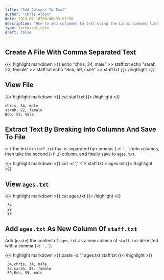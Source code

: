```yaml
---
title: "Add Columns To Text"
author: "Chris Albon"
date: 2018-07-16T00:00:00-07:00
description: "How to add colummns to text using the Linux command line."
type: technical_note
draft: false
---
```


## Create A File With Comma Separated Text

{{< highlight markdown >}}
echo "chris, 34, male" >> staff.txt
echo "sarah, 22, female" >> staff.txt
echo "Bob, 59, male" >> staff.txt
{{< /highlight >}}

## View File

{{< highlight markdown >}}
cat staff.txt
{{< /highlight >}}
```
chris, 34, male
sarah, 22, female
Bob, 59, male
```

## Extract Text By Breaking Into Columns And Save To File

`cut` the text in `staff.txt` that is separated by commas (`-d ','`) into columns, then take the second (`-f 2`) column, and finally save to `ages.txt`

{{< highlight markdown >}}
cut -d ',' -f 2 staff.txt > ages.txt
{{< /highlight >}}

## View `ages.txt`

{{< highlight markdown >}}
cat ages.txt
{{< /highlight >}}
```
 34
 22
 59
```

## Add `ages.txt` As New Column Of `staff.txt`

Add (`paste`) the content of `ages.txt` as a new column of `staff.txt` delimited with a comma (`-d ','`).

{{< highlight markdown >}}
paste -d ',' ages.txt staff.txt
{{< /highlight >}}
```
 34,chris, 34, male
 22,sarah, 22, female
 59,Bob, 59, male
```